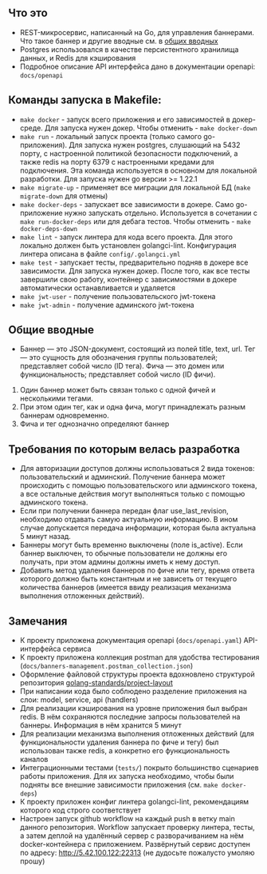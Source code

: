## Что это
- REST-микросервис, написанный на Go, для управления баннерами. Что такое баннер и другие вводные см. в [общих вводных](#общие-вводные)
- Postgres использовался в качестве персистентного хранилища данных, и Redis для кэширования
- Подробное описание API интерфейса дано в документации openapi: `docs/openapi`

## Команды запуска в Makefile:
- `make docker` - запуск всего приложения и его зависимостей в докер-среде. Для запуска нужен докер. Чтобы отменить - `make docker-down`
- `make run` - локальный запуск проекта (только самого go-приложения). Для запуска нужен postgres, слушающий на 5432 порту, с настроенной политикой безопасности подключений, а также redis на порту 6379 с настроенными кредами для подключения. Эта команда используется в основном для локальной разработки. Для запуска нужен go версии >= 1.22.1
- `make migrate-up` - применяет все миграции для локальной БД (`make migrate-down` для отмены)
- `make docker-deps` - запускает все зависимости в докере. Само go-приложение нужно запускать отдельно. Используется в сочетании с `make run-docker-deps` или для дебага тестов. Чтобы отменить - `make docker-deps-down`
- `make lint` - запуск линтера для кода всего проекта. Для этого локально должен быть установлен golangci-lint. Конфигурация линтера описана в файле `config/.golangci.yml`
- `make test` - запускает тесты, предварительно подняв в докере все зависимости. Для запуска нужен докер. После того, как все тесты завершили свою работу, контейнер с зависимостями в докере автоматически останавливается и удаляется
- `make jwt-user` - получение пользовательского jwt-токена
- `make jwt-admin` - получение админского jwt-токена

## Общие вводные
- Баннер — это JSON-документ, состоящий из полей title, text, url. Тег — это сущность для обозначения группы пользователей; представляет собой число (ID тега).  Фича — это домен или функциональность; представляет собой число (ID фичи).

1. Один баннер может быть связан только с одной фичей и несколькими тегами.
2. При этом один тег, как и одна фича, могут принадлежать разным баннерам одновременно.
3. Фича и тег однозначно определяют баннер

## Требования по которым велась разработка
- Для авторизации доступов должны использоваться 2 вида токенов: пользовательский и админский. Получение баннера может происходить с помощью пользовательского или админского токена, а все остальные действия могут выполняться только с помощью админского токена.
- Если при получении баннера передан флаг use_last_revision, необходимо отдавать самую актуальную информацию. В ином случае допускается передача информации, которая была актуальна 5 минут назад.
- Баннеры могут быть временно выключены (поле is_active). Если баннер выключен, то обычные пользователи не должны его получать, при этом админы должны иметь к нему доступ.
- Добавить метод удаления баннеров по фиче или тегу, время ответа которого должно быть константным и не зависеть от текущего количества баннеров (имеется ввиду реализация механизма выполнения отложенных действий).

## Замечания
- К проекту приложена документация openapi (`docs/openapi.yaml`) API-интерфейса сервиса
- К проекту приложена коллекция postman для удобства тестирования (`docs/banners-management.postman_collection.json`)
- Оформление файловой структуры проекта вдохновлено структурой репозитория [golang-standards/project-layout](https://github.com/golang-standards/project-layout)
- При написании кода было соблюдено разделение приложения на слои: model, service, api (handlers)
- Для реализации кэширования на уровне приложения был выбран redis. В нём сохраняются последние запросы пользователей на баннеры. Информация в нём хранится 5 минут
- Для реализации механизма выполнения отложенных действий (для функциональности удаления баннера по фиче и тегу) был использован также redis, а конкретно его функциональность каналов
- Интеграционными тестами (`tests/`) покрыто большинство сценариев работы приложения. Для их запуска необходимо, чтобы были подняты все внешние зависимости приложения (см. `make docker-deps`)
- К проекту приложен конфиг линтера golangci-lint, рекомендациям которого код строго соответствует
- Настроен запуск github workflow на каждый push в ветку main данного репозитория. Workflow запускает проверку линтера, тесты, а затем деплой на удалённый сервер с разворачиванием на нём docker-контейнера с приложением. Развёрнутый сервис доступен по адресу: http://5.42.100.122:22313 (не дудосьте пожалусто умоляю прошу)
